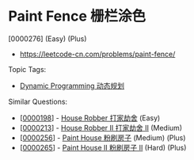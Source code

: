 # Paint Fence 栅栏涂色

[0000276] (Easy) (Plus)

- https://leetcode-cn.com/problems/paint-fence/

Topic Tags:

- [Dynamic Programming 动态规划](https://leetcode-cn.com/tag/dynamic-programming/)

Similar Questions:

- [[0000198](https://leetcode-cn.com/problems/house-robber/)] - [House Robber 打家劫舍](./0000198.house-robber.md) (Easy)
- [[0000213](https://leetcode-cn.com/problems/house-robber-ii/)] - [House Robber II 打家劫舍 II](./0000213.house-robber-ii.md) (Medium)
- [[0000256](https://leetcode-cn.com/problems/paint-house/)] - [Paint House 粉刷房子](./0000256.paint-house.md) (Medium) (Plus)
- [[0000265](https://leetcode-cn.com/problems/paint-house-ii/)] - [Paint House II 粉刷房子 II](./0000265.paint-house-ii.md) (Hard) (Plus)
